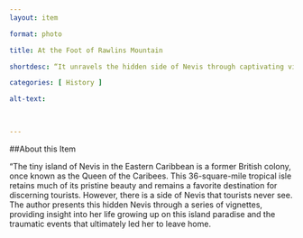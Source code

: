 ```yaml
--- 
layout: item 

format: photo 

title: At the Foot of Rawlins Mountain

shortdesc: “It unravels the hidden side of Nevis through captivating vignettes of the author's upbringing and the events that shaped her departure from the island paradise."

categories: [ History ] 

alt-text:  

 

--- 
```


##About this Item 

 “The tiny island of Nevis in the Eastern Caribbean is a former British colony, once known as the Queen of the Caribees. This 36-square-mile tropical isle retains much of its pristine beauty and remains a favorite destination for discerning tourists. However, there is a side of Nevis that tourists never see. The author presents this hidden Nevis through a series of vignettes, providing insight into her life growing up on this island paradise and the traumatic events that ultimately led her to leave home.
